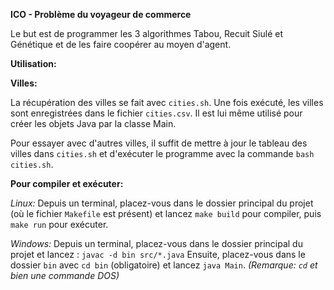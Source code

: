 **ICO - Problème du voyageur de commerce**

Le but est de programmer les 3 algorithmes Tabou, Recuit Siulé et Génétique et de les faire coopérer au moyen d'agent.

__Utilisation:__

__Villes:__

La récupération des villes se fait avec `cities.sh`. 
Une fois exécuté, les villes sont enregistrées dans le fichier `cities.csv`.
Il est lui même utilisé pour créer les objets Java par la classe Main.

Pour essayer avec d'autres villes, il suffit de mettre à jour le tableau des villes dans `cities.sh` et d'exécuter le programme avec la commande `bash cities.sh`.

__Pour compiler et exécuter:__

_Linux:_
Depuis un terminal, placez-vous dans le dossier principal du projet (où le fichier `Makefile` est présent) et lancez `make build` pour compiler, puis `make run` pour exécuter.


_Windows:_
Depuis un terminal, placez-vous dans le dossier principal du projet et lancez : `javac -d bin src/*.java`
Ensuite, placez-vous dans le dossier `bin` avec `cd bin` (obligatoire) et lancez `java Main`. 
*(Remarque: `cd` et bien une commande DOS)*

